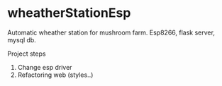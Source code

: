 # wheatherStationEsp
Automatic wheather station for mushroom farm. Esp8266, flask server, mysql db.

Project steps
1. Change esp driver
2. Refactoring web (styles..)

